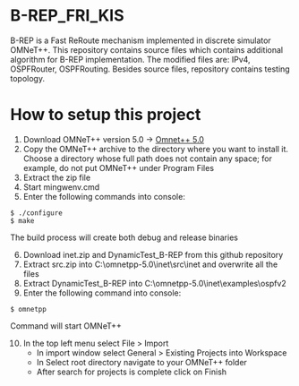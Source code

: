 # B-REP_FRI_KIS

B-REP is a Fast ReRoute mechanism implemented in discrete simulator OMNeT++. This repository contains source files which contains additional algorithm for B-REP implementation. The modified files are: IPv4, OSPFRouter, OSPFRouting. Besides source files, repository contains testing topology.

# How to setup this project
1. Download OMNeT++ version 5.0 -> [Omnet++ 5.0](https://omnetpp.org/download/old.html)
2. Copy the OMNeT++ archive to the directory where you want to install it. Choose a
directory whose full path does not contain any space; for example, do not put OMNeT++ under Program Files
3. Extract the zip file
4. Start mingwenv.cmd
5. Enter the following commands into console:
  ```
  $ ./configure
  $ make
  ```
The build process will create both debug and release binaries
  
6. Download inet.zip and DynamicTest_B-REP from this github repository
7. Extract src.zip into C:\omnetpp-5.0\inet\src\inet and overwrite all the files
8. Extract DynamicTest_B-REP into C:\omnetpp-5.0\inet\examples\ospfv2 
9. Enter the following command into console:
  ```
  $ omnetpp
  ```
  
Command will start OMNeT++

10. In the top left menu select File > Import
    - In import window select General > Existing Projects into Workspace
    - In Select root directory navigate to your OMNeT++ folder
    - After search for projects is complete click on Finish
